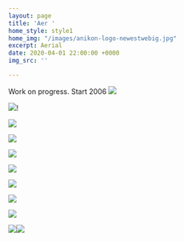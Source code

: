 ```yaml
---
layout: page
title: 'Aer '
home_style: style1
home_img: "/images/anikon-logo-newestwebig.jpg"
excerpt: Aerial
date: 2020-04-01 22:00:00 +0000
img_src: ''

---
```

Work on progress. Start 2006
![](/images/10.air-ground.jpg)

![](/images/08.air-ground.jpg)!

![](/images/09.air-ground.jpg)

![](/images/07.air-ground.jpg)

![](/images/06.air-ground.jpg)

![](/images/05.air-ground.jpg)

![](/images/04.air-ground.jpg)

![](/images/03.air-ground.jpg)

![](/images/02.air-ground.jpg)

![](/images/01.air-ground.jpg)![](/images/11.air-ground.jpg)